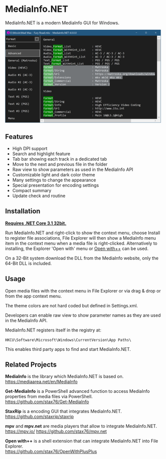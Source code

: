 # MediaInfo.NET

MediaInfo.NET is a modern MediaInfo GUI for Windows.

![](Main.png)

## Features

- High DPI support
- Search and highlight feature
- Tab bar showing each track in a dedicated tab
- Move to the next and previous file in the folder
- Raw view to show parameters as used in the MediaInfo API
- Customizable light and dark color theme
- Many settings to change the appearance
- Special presentation for encoding settings
- Compact summary
- Update check and routine

## Installation

**[Requires .NET Core 3.1 32bit.](https://dotnet.microsoft.com/download/dotnet-core/current/runtime)**

Run MediaInfo.NET and right-click to show the context menu, choose Install to register file associations, File Explorer will then show a MediaInfo menu item in the context menu when a media file is right-clicked. Alternatively to installing, the Explorer 'Open with' menu or [Open with++](https://github.com/stax76/OpenWithPlusPlus) can be used.

On a 32-Bit system download the DLL from the MediaInfo website, only the 64-Bit DLL is included.

## Usage

Open media files with the context menu in File Explorer or via drag & drop or from the app context menu.

The theme colors are not hard coded but defined in Settings.xml.

Developers can enable raw view to show parameter names as they are used in the MediaInfo API.

MediaInfo.NET registers itself in the registry at:

`HKCU\Software\Microsoft\Windows\CurrentVersion\App Paths\`

This enables third party apps to find and start MediaInfo.NET.

## Related Projects

**MediaInfo** is the library which MediaInfo.NET is based on.  
https://mediaarea.net/en/MediaInfo

**Get-MediaInfo** is a PowerShell advanced function to access MediaInfo properties from media files via PowerShell.  
https://github.com/stax76/Get-MediaInfo

**StaxRip** is a encoding GUI that integrates MediaInfo.NET.  
https://github.com/staxrip/staxrip

**mpv** and **mpv.net** are media players that allow to integrate MediaInfo.NET.  
https://mpv.io/
https://github.com/stax76/mpv.net

**Open with++** is a shell extension that can integrate MediaInfo.NET into File Explorer.  
https://github.com/stax76/OpenWithPlusPlus